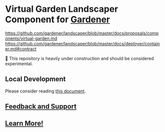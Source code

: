 # Virtual Garden Landscaper Component for [Gardener](https://gardener.cloud)

https://github.com/gardener/landscaper/blob/master/docs/proposals/components/virtual-garden.md
https://github.com/gardener/landscaper/blob/master/docs/deployer/container.md#contract

🚧 This repository is heavily under construction and should be considered experimental.

## Local Development

Please consider reading [this document](docs/local-development.md).

## [Feedback and Support](https://github.com/gardener/gardener#feedback-and-support)

## [Learn More!](https://github.com/gardener/gardener/blob/master/README.md#learn-more)

